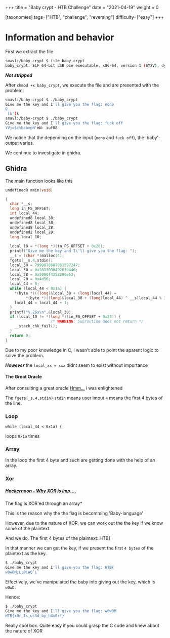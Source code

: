 +++
title = "Baby crypt - HTB Challenge"
date = "2021-04-19"
weight = 0

[taxonomies]
tags=["HTB", "challenge", "reversing"]
difficulty=["easy"]
+++

# Information and behavior

First we extract the file

```bash
smavl:/baby-crypt $ file baby_crypt
baby_crypt: ELF 64-bit LSB pie executable, x86-64, version 1 (SYSV), dynamically linked, interpreter /lib64/ld-linux-x86-64.so.2, BuildID[sha1]=24af7e68eab982022ea63c1828813c3bfa671b51, for GNU/Linux 3.2.0, not stripped
```


***Not stripped***

After `chmod +x baby_crypt`, we execute the file and are presented with the problem:

```bash
smavl:/baby-crypt $ ./baby_crypt
Give me the key and I'll give you the flag: nono
Q
 [b')k
smavl:/baby-crypt $ ./baby_crypt
Give me the key and I'll give you the flag: fuck off
YVj=$c%babvpN'mN- iuf08

```

We notice that the depending on the input (`nono` and `fuck off`), the 'baby'-output varies.

We continue to investigate in ghidra.

## Ghidra

The main function looks like this

```c
undefined8 main(void)

{
  char *__s;
  long in_FS_OFFSET;
  int local_44;
  undefined8 local_38;
  undefined8 local_30;
  undefined8 local_28;
  undefined2 local_20;
  long local_10;
  
  local_10 = *(long *)(in_FS_OFFSET + 0x28);
  printf("Give me the key and I\'ll give you the flag: ");
  __s = (char *)malloc(4);
  fgets(__s,4,stdin);
  local_38 = 7999878687861597247;
  local_30 = 0x28130304026f0446;
  local_28 = 0x5000f4358280e52;
  local_20 = 0x4d56;
  local_44 = 0;
  while (local_44 < 0x1a) {
    *(byte *)((long)&local_38 + (long)local_44) =
         *(byte *)((long)&local_38 + (long)local_44) ^ __s[local_44 % 3];
    local_44 = local_44 + 1;
  }
  printf("%.26s\n",&local_38);
  if (local_10 != *(long *)(in_FS_OFFSET + 0x28)) {
                    /* WARNING: Subroutine does not return */
    __stack_chk_fail();
  }
  return 0;
}
```

Due to my poor knowledge in C, i wasn't able to point the aparent logic to solve the problem.

***However*** the `local_xx = xxx` didnt seem to exist without importance

#### The Great Oracle
After consulting a great oracle [Hmm...](https://www.youtube.com/watch?v=ITD8CgzCkNw) i was enlightened

The `fgets(_s,4,stdin)`
`stdin` means user imput
`4` means the first 4 bytes of the line.

### Loop

`while (local_44 < 0x1a) {`

loops `0x1a` times

### Array

In the loop the first 4 byte and such are getting done with the help of an array.

### Xor

##### [Hackernoon - Why XOR is imp....](hackernoon.com%2Freasons-why-xor-is-important-in-cryptography-6tcn32yx)

The flag is XOR'ed through an array* 

This is the reason why the the flag is becomming 'Baby-language' 

However, due to the nature of XOR, we can work out the the key if we know some of the plaintext.

And we do. The first 4 bytes of the plaintext: HTB{ 

In that manner we can get the key, if we present the first `4 bytes` of the plaintext as the key.

```bash
$ ./baby_crypt
Give me the key and I'll give you the flag: HTB{
w0wDM;L;@LWQ`L`
```

Effectively, we've manipulated the baby into giving out the key, which is `w0wD`:

Hence: 
```bash 
$ ./baby_crypt
Give me the key and I'll give you the flag: w0wDM
HTB{x0r_1s_us3d_by_h4x0r!}
```

Really cool box. Quite easy if you could grasp the C code and knew about the nature of XOR

